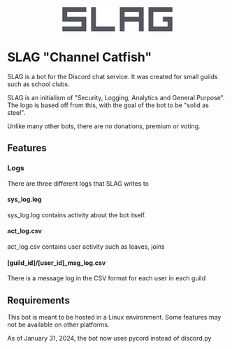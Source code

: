 <div align="center">
  <img src="slag_logo.svg" style="width: 50%" alt="SLAG"/>
</div>

# SLAG "Channel Catfish"

SLAG is a bot for the Discord chat service. It was created for small guilds such as school clubs.

SLAG is an initialism of "Security, Logging, Analytics and General Purpose". The logo is based off from this, with the goal of the bot to be "solid as steel". 

Unlike many other bots, there are no donations, premium or voting.

## Features

### Logs
There are three different logs that SLAG writes to

#### sys_log.log
sys_log.log contains activity about the bot itself.

#### act_log.csv
act_log.csv contains user activity such as leaves, joins

#### [guild_id]/[user_id]_msg_log.csv
There is a message log in the CSV format for each user in each guild

## Requirements
This bot is meant to be hosted in a Linux environment. Some features may not be available on other platforms.

As of January 31, 2024, the bot now uses pycord instead of discord.py
